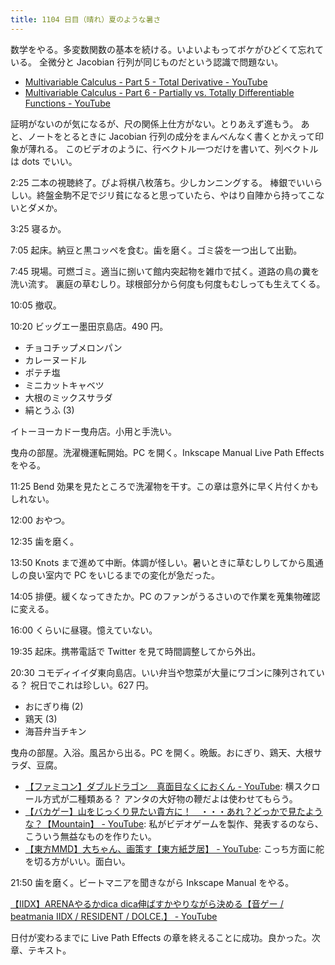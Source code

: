 ```yaml
---
title: 1104 日目（晴れ）夏のような暑さ
---
```


数学をやる。多変数関数の基本を続ける。いよいよもってボケがひどくて忘れている。
全微分と Jacobian 行列が同じものだという認識で問題ない。

* [Multivariable Calculus - Part 5 - Total Derivative - YouTube](https://www.youtube.com/watch?v=T3_NCsXAZYQ)
* [Multivariable Calculus - Part 6 - Partially vs. Totally Differentiable Functions - YouTube](https://www.youtube.com/watch?v=ERYw8O1dzSw)

証明がないのが気になるが、尺の関係上仕方がない。とりあえず進もう。
あと、ノートをとるときに Jacobian 行列の成分をまんべんなく書くとかえって印象が薄れる。
このビデオのように、行ベクトル一つだけを書いて、列ベクトルは dots でいい。

2:25 二本の視聴終了。ぴよ将棋八枚落ち。少しカンニングする。
棒銀でいいらしい。終盤金駒不足でジリ貧になると思っていたら、やはり自陣から持ってこないとダメか。

3:25 寝るか。

7:05 起床。納豆と黒コッペを食む。歯を磨く。ゴミ袋を一つ出して出勤。

7:45 現場。可燃ゴミ。適当に捌いて館内突起物を雑巾で拭く。道路の鳥の糞を洗い流す。
裏庭の草むしり。球根部分から何度も何度もむしっても生えてくる。

10:05 撤収。

10:20 ビッグエー墨田京島店。490 円。

* チョコチップメロンパン
* カレーヌードル
* ポテチ塩
* ミニカットキャベツ
* 大根のミックスサラダ
* 絹とうふ (3)

イトーヨーカドー曳舟店。小用と手洗い。

曳舟の部屋。洗濯機運転開始。PC を開く。Inkscape Manual Live Path Effects をやる。

11:25 Bend 効果を見たところで洗濯物を干す。この章は意外に早く片付くかもしれない。

12:00 おやつ。

12:35 歯を磨く。

13:50 Knots まで進めて中断。体調が怪しい。暑いときに草むしりしてから風通しの良い室内で
PC をいじるまでの変化が急だった。

14:05 排便。緩くなってきたか。PC のファンがうるさいので作業を蒐集物確認に変える。

16:00 くらいに昼寝。憶えていない。

19:35 起床。携帯電話で Twitter を見て時間調整してから外出。

20:30 コモディイイダ東向島店。いい弁当や惣菜が大量にワゴンに陳列されている？
祝日でこれは珍しい。627 円。

* おにぎり梅 (2)
* 鶏天 (3)
* 海苔弁当チキン

曳舟の部屋。入浴。風呂から出る。PC を開く。晩飯。おにぎり、鶏天、大根サラダ、豆腐。

* [【ファミコン】ダブルドラゴン　真面目なくにおくん - YouTube](https://www.youtube.com/watch?v=Qz6kFEOo8i8):
  横スクロール方式が二種類ある？ アンタの大好物の鞭だよは使わせてもらう。
* [【バカゲー】山をじっくり見たい貴方に！　・・・あれ？どっかで見たような？【Mountain】 - YouTube](https://www.youtube.com/watch?v=hqdQhwklBv0):
  私がビデオゲームを製作、発表するのなら、こういう無益なものを作りたい。
* [【東方MMD】大ちゃん、画策す【東方紙芝居】 - YouTube](https://www.youtube.com/watch?v=jgGbn7Fy6DY):
  こっち方面に舵を切る方がいい。面白い。

21:50 歯を磨く。ビートマニアを聞きながら Inkscape Manual をやる。

[【IIDX】ARENAやるかdica dica伸ばすかやりながら決める【音ゲー / beatmania IIDX / RESIDENT / DOLCE.】 - YouTube](https://www.youtube.com/watch?v=zMiozHl1KEA)

日付が変わるまでに Live Path Effects の章を終えることに成功。良かった。次章、テキスト。
